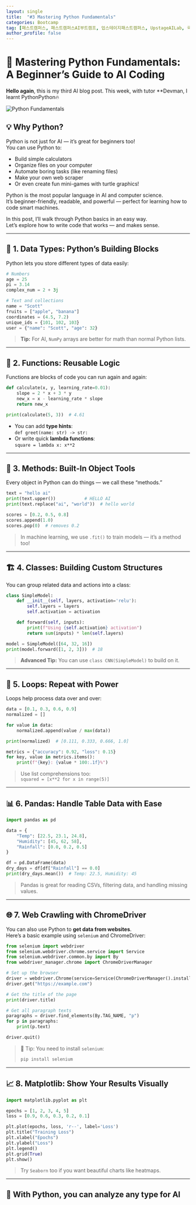 ```yaml
---
layout: single
title:  "#3 Mastering Python Fundamentals"
categories: Bootcamp
tag: [패스트캠퍼스, 패스트캠퍼스AI부트캠프, 업스테이지패스트캠퍼스, UpstageAILab, 국비지원, 패스트캠퍼스업스테이지에이아이랩, 패스트캠퍼스업스테이지부트캠프]
author_profile: false
---
```


# 🐍 Mastering Python Fundamentals: A Beginner’s Guide to AI Coding

**Hello again**, this is my third AI blog post.
This week, with tutor **Devman, I learnt PythonPython🔥

![Python Fundamentals](/assets/images/python_fundamentals.jpg)

## 💡 Why Python?
Python is not just for AI — it’s great for beginners too!  
You can use Python to:

- Build simple calculators  
- Organize files on your computer  
- Automate boring tasks (like renaming files)  
- Make your own web scraper  
- Or even create fun mini-games with turtle graphics!  

Python is the most popular language in AI and computer science.  
It’s beginner-friendly, readable, and powerful — perfect for learning how to code smart machines.

In this post, I’ll walk through Python basics in an easy way.  
Let’s explore how to write code that works — and makes sense.

---

## 🧱 1. Data Types: Python’s Building Blocks

Python lets you store different types of data easily:

```python
# Numbers
age = 25
pi = 3.14
complex_num = 2 + 3j

# Text and collections
name = "Scott"
fruits = ["apple", "banana"]
coordinates = (4.5, 7.2)
unique_ids = {101, 102, 103}
user = {"name": "Scott", "age": 32}
```

> **Tip:** For AI, `NumPy` arrays are better for math than normal Python lists.

---

## 🧩 2. Functions: Reusable Logic

Functions are blocks of code you can run again and again:

```python
def calculate(x, y, learning_rate=0.01):
    slope = 2 * x + 3 * y
    new_x = x - learning_rate * slope
    return new_x

print(calculate(5, 3))  # 4.61
```

- You can add **type hints**:  
  `def greet(name: str) -> str:`
- Or write quick **lambda functions**:  
  `square = lambda x: x**2`

---

## 🧠 3. Methods: Built-In Object Tools

Every object in Python can do things — we call these “methods.”

```python
text = "hello ai"
print(text.upper())           # HELLO AI
print(text.replace("ai", "world"))  # hello world

scores = [0.2, 0.5, 0.8]
scores.append(1.0)
scores.pop(0)  # removes 0.2
```

> In machine learning, we use `.fit()` to train models — it’s a method too!

---

## 🏗️ 4. Classes: Building Custom Structures

You can group related data and actions into a class:

```python
class SimpleModel:
    def __init__(self, layers, activation='relu'):
        self.layers = layers
        self.activation = activation

    def forward(self, inputs):
        print(f"Using {self.activation} activation")
        return sum(inputs) * len(self.layers)

model = SimpleModel([64, 32, 16])
print(model.forward([1, 2, 3]))  # 18
```

> **Advanced Tip:** You can use `class CNN(SimpleModel)` to build on it.

---

## 🔁 5. Loops: Repeat with Power

Loops help process data over and over:

```python
data = [0.1, 0.3, 0.6, 0.9]
normalized = []

for value in data:
    normalized.append(value / max(data))

print(normalized)  # [0.111, 0.333, 0.666, 1.0]
```

```python
metrics = {"accuracy": 0.92, "loss": 0.15}
for key, value in metrics.items():
    print(f"{key}: {value * 100:.1f}%")
```

> Use list comprehensions too:  
`squared = [x**2 for x in range(5)]`

---

## 📊 6. Pandas: Handle Table Data with Ease

```python
import pandas as pd

data = {
    "Temp": [22.5, 23.1, 24.8],
    "Humidity": [45, 62, 58],
    "Rainfall": [0.0, 0.2, 0.5]
}

df = pd.DataFrame(data)
dry_days = df[df["Rainfall"] == 0.0]
print(dry_days.mean())  # Temp: 22.5, Humidity: 45
```

> Pandas is great for reading CSVs, filtering data, and handling missing values.

---

## 🌐 7. Web Crawling with ChromeDriver

You can also use Python to **get data from websites**.  
Here’s a basic example using `selenium` and ChromeDriver:

```python
from selenium import webdriver
from selenium.webdriver.chrome.service import Service
from selenium.webdriver.common.by import By
from webdriver_manager.chrome import ChromeDriverManager

# Set up the browser
driver = webdriver.Chrome(service=Service(ChromeDriverManager().install()))
driver.get("https://example.com")

# Get the title of the page
print(driver.title)

# Get all paragraph texts
paragraphs = driver.find_elements(By.TAG_NAME, "p")
for p in paragraphs:
    print(p.text)

driver.quit()
```

> 📌 Tip: You need to install `selenium`:
> ```bash
> pip install selenium
> ```

---
## 📈 8. Matplotlib: Show Your Results Visually

```python
import matplotlib.pyplot as plt

epochs = [1, 2, 3, 4, 5]
loss = [0.9, 0.6, 0.3, 0.2, 0.1]

plt.plot(epochs, loss, 'r--', label='Loss')
plt.title("Training Loss")
plt.xlabel("Epochs")
plt.ylabel("Loss")
plt.legend()
plt.grid(True)
plt.show()
```

> Try `Seaborn` too if you want beautiful charts like heatmaps.

---

## 🎯 With Python, you can analyze any type for AI

